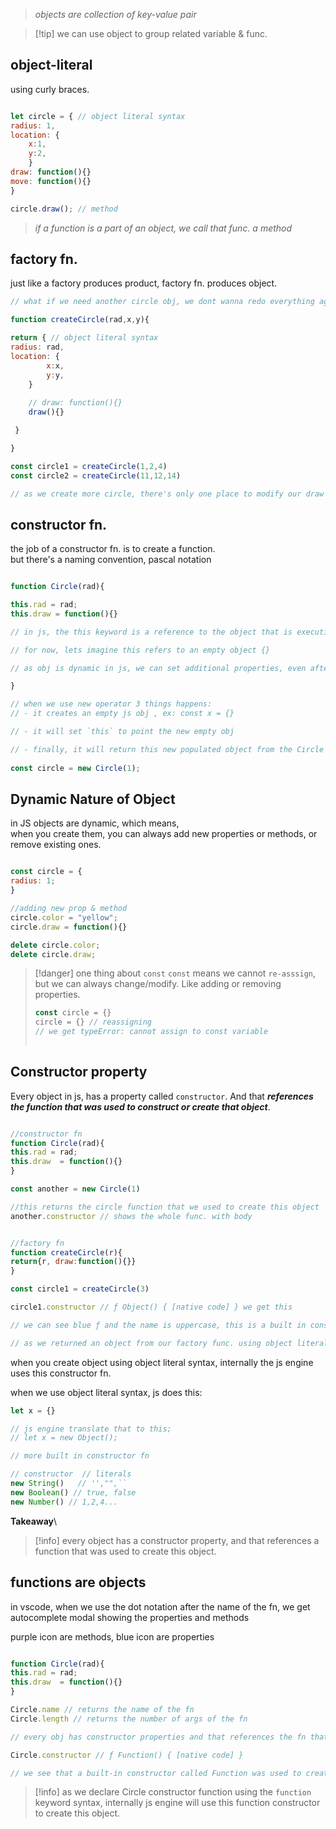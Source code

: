 
> *objects are collection of key-value pair*

>[!tip] we can use object to group related variable & func.

## object-literal 

using curly braces.

```js 

let circle = { // object literal syntax
radius: 1,
location: {
	x:1,
	y:2,
	}
draw: function(){}
move: function(){}
}

circle.draw(); // method

```

> *if a function is a part of an object, we call that func. a method*


## factory fn.

just like a factory produces product, factory fn. produces object.

```js
// what if we need another circle obj, we dont wanna redo everything again, we use factory fn for that

function createCircle(rad,x,y){

return { // object literal syntax
radius: rad,
location: {
		x:x,
		y:y,
	}
	
	// draw: function(){} 
	draw(){}

 }

}

const circle1 = createCircle(1,2,4)
const circle2 = createCircle(11,12,14)

// as we create more circle, there's only one place to modify our draw method, what a timesaver!
```

## constructor fn.

 the job of a constructor fn. is to create a function.\
but there's a naming convention, pascal notation

```js

function Circle(rad){

this.rad = rad;
this.draw = function(){}

// in js, the this keyword is a reference to the object that is executing this piece of code.

// for now, lets imagine this refers to an empty object {}

// as obj is dynamic in js, we can set additional properties, even after its initialization

}

// when we use new operator 3 things happens:
// - it creates an empty js obj , ex: const x = {}

// - it will set `this` to point the new empty obj

// - finally, it will return this new populated object from the Circle func., for this reason we dont explictly write the return statement
 
const circle = new Circle(1);

```


## Dynamic Nature of Object

in JS objects are dynamic, which means,\
when you create them, you can always add new properties or methods, or remove existing ones.

```js

const circle = {
radius: 1;
}

//adding new prop & method
circle.color = "yellow";
circle.draw = function(){}

delete circle.color;
delete circle.draw;


```

>[!danger] one thing about `const`
> `const` means we cannot `re-asssign`, but we can always change/modify. Like adding or removing properties.
> 
> ```js
> const circle = {} 
> circle = {} // reassigning
> // we get typeError: cannot assign to const variable  
>  
>  ```
>  
>  



## Constructor property

Every object in js, has a property called `constructor`. And that ***references the function that was used to construct or create that object***.

```js

//constructor fn
function Circle(rad){
this.rad = rad;
this.draw  = function(){}
}

const another = new Circle(1) 

//this returns the circle function that we used to create this object
another.constructor // shows the whole func. with body


//factory fn
function createCircle(r){
return{r, draw:function(){}}
}

const circle1 = createCircle(3) 

circle1.constructor // ƒ Object() { [native code] } we get this

// we can see blue ƒ and the name is uppercase, this is a built in constructor function in js

// as we returned an object from our factory func. using object literal syntax, internally it was created using the Object constructor fn.
```

when you create object using object literal syntax, internally the js engine uses this constructor fn.

when we use object literal syntax, js does this:
```js
let x = {}

// js engine translate that to this;
// let x = new Object();

```

```js
// more built in constructor fn

// constructor  // literals
new String()   // '',"",``
new Boolean() // true, false
new Number() // 1,2,4...
```

**Takeaway**\
>[!info] every object has a constructor property, and that references a function that was used to create this object.

## functions are objects

in vscode, when we use the dot notation after the name of the fn, we get autocomplete modal showing the properties and methods

purple icon are methods, blue icon are properties

```js

function Circle(rad){
this.rad = rad;
this.draw  = function(){}
}

Circle.name // returns the name of the fn
Circle.length // returns the number of args of the fn

// every obj has constructor properties and that references the fn that was used to create this object

Circle.constructor // ƒ Function() { [native code] }

// we see that a built-in constructor called Function was used to create this Circle constructor fn


```

>[!info] as we declare Circle constructor function using the `function` keyword syntax, internally js engine will use this function constructor to create this object.


































